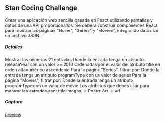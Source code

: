 ## Stan Coding Challenge

Crear una aplicación web sencilla basada en React utilizando pantallas y datos de una API proporcionados.
Se deberá construir componentes React para mostrar las páginas "Home", "Series" y "Movies", integrando datos de un archivo JSON.

##### Detalles

Mostrar las primeras 21 entradas
Donde la entrada tenga un atributo releaseYear con un valor >= 2010
Ordenadas por el valor del atributo title en orden alfanumérico ascendente
Para la página "Series", filtrar por:
Donde la entrada tenga un atributo programType con un valor de series
Para la página "Movies", filtrar por:
Donde la entrada tenga un atributo programType con un valor de movie
Los atributos que debes usar para mostrar las entradas son:
title
images → Poster Art → url

##### Captura

[preview](/public/capture.png)
